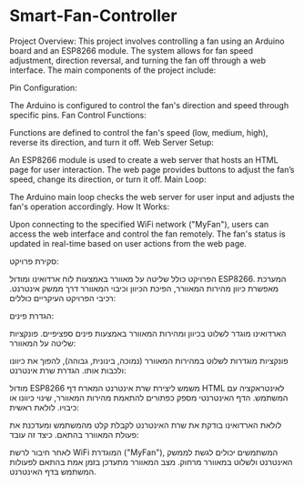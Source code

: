 # Smart-Fan-Controller

Project Overview:
This project involves controlling a fan using an Arduino board and an ESP8266 module. The system allows for fan speed adjustment, direction reversal, and turning the fan off through a web interface. The main components of the project include:

Pin Configuration:

The Arduino is configured to control the fan's direction and speed through specific pins.
Fan Control Functions:

Functions are defined to control the fan's speed (low, medium, high), reverse its direction, and turn it off.
Web Server Setup:

An ESP8266 module is used to create a web server that hosts an HTML page for user interaction.
The web page provides buttons to adjust the fan’s speed, change its direction, or turn it off.
Main Loop:

The Arduino main loop checks the web server for user input and adjusts the fan's operation accordingly.
How It Works:

Upon connecting to the specified WiFi network ("MyFan"), users can access the web interface and control the fan remotely.
The fan's status is updated in real-time based on user actions from the web page.




סקירת פרויקט:

הפרויקט כולל שליטה על מאוורר באמצעות לוח ארדואינו ומודול ESP8266. המערכת מאפשרת כיוון מהירות המאוורר, הפיכת הכיוון וכיבוי המאוורר דרך ממשק אינטרנט. רכיבי הפרויקט העיקריים כוללים:

הגדרת פינים:

הארדואינו מוגדר לשלוט בכיוון ומהירות המאוורר באמצעות פינים ספציפיים.
פונקציות שליטה על המאוורר:

פונקציות מוגדרות לשלוט במהירות המאוורר (נמוכה, בינונית, גבוהה), להפוך את כיוונו ולכבות אותו.
הגדרת שרת אינטרנט:

מודול ESP8266 משמש ליצירת שרת אינטרנט המארח דף HTML לאינטראקציה עם המשתמש.
הדף האינטרנטי מספק כפתורים להתאמת מהירות המאוורר, שינוי כיוונו או כיבויו.
לולאת ראשית:

לולאת הארדואינו בודקת את שרת האינטרנט לקבלת קלט מהמשתמש ומעדכנת את פעולת המאוורר בהתאם.
כיצד זה עובד:

לאחר חיבור לרשת WiFi המוגדרת ("MyFan"), המשתמשים יכולים לגשת לממשק האינטרנט ולשלוט במאוורר מרחוק.
מצב המאוורר מתעדכן בזמן אמת בהתאם לפעולות המשתמש בדף האינטרנט.




